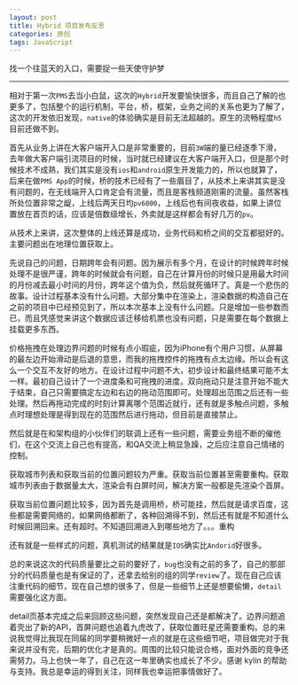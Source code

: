 ```yaml
---
layout: post
title: Hybrid 项目发布反思
categories: 原创
tags: JavaScript
---
```


找一个往蓝天的入口，需要捉一些天使守护梦

<!--more-->

* * *

相对于第一次`PMS`去当小白鼠，这次的`Hybrid`开发要愉快很多，而且自己了解的也更多了，包括整个的运行机制，平台，桥，框架，业务之间的关系也更为了解了，这次的开发依旧发现，`native`的体验确实是目前无法超越的。原生的流畅程度`h5`目前还做不到。

首先从业务上讲在大客户端开入口是非常重要的，目前`3W`端的量已经逐季下滑，去年做大客户端引流项目的时候，当时就已经建议在大客户端开入口，但是那个时候技术不成熟，我们其实是没有`ios`和`android`原生开发能力的，所以也就算了，后来在做`PMS App`的时候，桥的技术已经有了一些眉目了，从技术上来讲其实是没有问题的，在无线端开入口肯定会有流量，而且是客栈频道刚需的流量。虽然客栈所处位置非常之龊，上线后两天日均`pv6000`，上线后也有间夜收益，如果上讲位置放在首页的话，应该是倍数级增长，外卖就是这样都会有好几万的`pv`。

从技术上来讲，这次整体的上线还算是成功，业务代码和桥之间的交互都挺好的。主要问题出在地理位置获取上。

先说自己的问题，日期跨年会有问题。因为展示有多个月，在设计的时候跨年时候处理不是很严谨，跨年的时候就会有问题，自己在计算月份的时候只是用最大时间的月份减去最小时间的月份，跨年这个值为负，然后就死循环了。真是一个悲伤的故事。设计过程基本没有什么问题。大部分集中在渲染上，渲染数据的构造自己在之前的项目中已经预见到了，所以本次基本上没有什么问题。只是增加一些参数而已，而且凭感觉来讲这个数据应该迁移给机票也没有问题，只是需要在每个数据上挂载更多东西。

价格拖拽在处理边界问题的时候有点小瑕疵，因为iPhone有个用户习惯，从屏幕的最左边开始滑动是后退的意思，而我的拖拽控件的拖拽有点太边缘。所以会有这么一个交互不友好的地方。在设计过程中问题不大，初步设计和最终结果可能不太一样。最初自己设计了一个进度条和可拖拽的进度。双向拖动只是注意开始不能大于结束，自己只需要搞定左边和右边的拖动范围即可。处理超出范围之后还有一些处理。然后再拖动完成的时刻计算离哪个范围近就行，还有就是多触点问题，多触点时理想处理是得到现在的范围然后进行拖动，但目前是直接禁止。

然后就是在和架构组的小伙伴们的联调上还有一些问题，需要业务组不断的催他们，在这个交流上自己也有提高，和QA交流上稍显急躁，之后应注意自己情绪的控制。

获取城市列表和获取当前的位置问题较为严重。获取当前位置甚至需要重构。获取城市列表由于数据量太大，渲染会有白屏时间，解决方案一般都是先渲染个首屏。

获取当前位置问题比较多，因为首先是调用桥，桥可能挂，然后就是请求百度，这些都是需要网络的，如果网络都断了，各种回溯得不到，然后还有就是不知道什么时候回溯回来。还有超时。不知道回溯进入到哪些地方了。。。重构

还有就是一些样式的问题，真机测试的结果就是`IOS`确实比`Andorid`好很多。

总的来说这次的代码质量要比之前的要好了，`bug`也没有之前的多了，自己的那部分的代码质量也是有保证的了，还拿去给别的组的同学`review`了。现在自己应该注重代码的细节，现在自己想的很多了，但是一些细节上还是想要偷懒，`detail`需要强化这方面。

detail页基本完成之后来回顾这些问题，突然发现自己还是都解决了。边界问题追着壳出了新的API，首屏问题也追着九虎改了，获取位置旺星还需要重构。总的来说我觉得比我现在同届的同学要稍微好一点的就是在这些细节吧，项目做完对于我来说并没有完，后期的优化才是真的。周围的比较只能说合格，面对外面的竞争还需努力。马上也快一年了，自己在这一年里确实也成长了不少。感谢 kylin 的帮助与支持。我总是幸运的得到关注，同样我也幸运把事情做好了。
